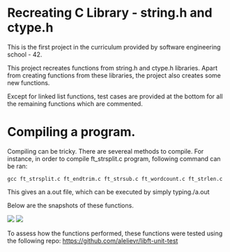 # Recreating C Library - string.h and ctype.h
This is the first project in the curriculum provided by software engineering school - 42.

This project recreates functions from string.h and ctype.h libraries. Apart from creating functions from these libraries, the
project also creates some new functions.

Except for linked list functions, test cases are provided at the bottom for all the remaining functions which are commented.

# Compiling a program.

Compiling can be tricky. There are severeal methods to compile. For instance, in order to compile ft_strsplit.c program, following command can be ran:
```
gcc ft_strsplit.c ft_endtrim.c ft_strsub.c ft_wordcount.c ft_strlen.c
```
This gives an a.out file, which can be executed by simply typing./a.out

Below are the snapshots of these functions.

<img src="https://github.com/mohammadbutt/C-Library-Libft/blob/master/libft_unit_test_1.png">
<img src="https://github.com/mohammadbutt/C-Library-Libft/blob/master/libft_unit_test_2.png">

To assess how the functions performed, these functions were tested using the following repo: https://github.com/alelievr/libft-unit-test
